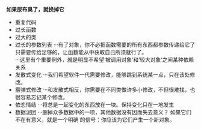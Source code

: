 <b>如果尿布臭了，就换掉它 </b>
- 重复代码
- 过长函数
- 过大的类
- 过长的参数列表
···有了对象，你不必把函数需要的所有东西都参数传递给它了
只需要传给足够的，让函数能从中获取自己所须就行了。<br>
···这里有个重要例外，就是明显不希望‘被调用对象’和‘较大对象’之间某种依赖关系
- 发散式变化
···我们希望软件一代需要修改，能够跳到系统某一点，只在该处修改。
- 霰弹式修改
···和发散式相反，你需要在不同类做许多小修改，不但很难找，也很容易忘记某个修改。
- 依恋情结
···将总是一起变化的东西放在一块。保持变化只在一地发生
- 数据泥团
···删掉众多数据中的一项，其他数据没有因而失去意义？ 如果它们不在有意义，就是一个明确
的信号：你应该为它们产生一个新对象。
